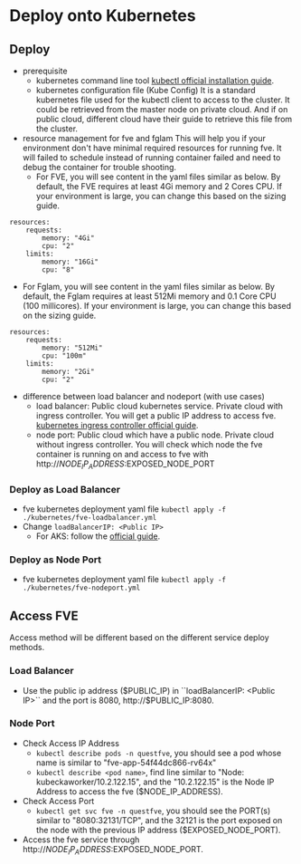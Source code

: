 # Deploy onto Kubernetes

## Deploy
* prerequisite
  * kubernetes command line tool
[kubectl official installation guide](https://kubernetes.io/docs/tasks/tools/install-kubectl/).
  * kubernetes configuration file (Kube Config)
It is a standard kubernetes file used for the kubectl client to access to the cluster. It could be retrieved from the master node on private cloud. And if on public cloud, different cloud have their guide to retrieve this file from the cluster.
* resource management for fve and fglam
This will help you if your environment don't have minimal required resources for running fve. It will failed to schedule instead of running container failed and need to debug the container for trouble shooting.
  * For FVE, you will see content in the yaml files similar as below. By default, the FVE requires at least 4Gi memory and 2 Cores CPU. If your environment is large, you can change this based on the sizing guide. 
```        
resources:
    requests:
        memory: "4Gi"
        cpu: "2"
    limits:
        memory: "16Gi"
        cpu: "8"
```
  * For Fglam, you will see content in the yaml files similar as below. By default, the Fglam requires at least 512Mi memory and 0.1 Core CPU (100 millicores). If your environment is large, you can change this based on the sizing guide. 
```
resources:
    requests:
        memory: "512Mi"
        cpu: "100m"
    limits:
        memory: "2Gi"
        cpu: "2"
```
* difference between load balancer and nodeport (with use cases)
  * load balancer: Public cloud kubernetes service. Private cloud with ingress controller. You will get a public IP address to access fve. [kubernetes ingress controller official guide](https://kubernetes.io/docs/concepts/services-networking/ingress-controllers/).
  * node port: Public cloud which have a public node. Private cloud without ingress controller. You will check which node the fve container is running on and access to fve with http://$NODE_IP_ADDRESS:$EXPOSED_NODE_PORT
### Deploy as Load Balancer
* fve kubernetes deployment yaml file
``kubectl apply -f ./kubernetes/fve-loadbalancer.yml``
* Change ``loadBalancerIP: <Public IP>``
  * For AKS: follow the [official guide](https://docs.microsoft.com/en-us/azure/aks/static-ip).
### Deploy as Node Port
* fve kubernetes deployment yaml file
``kubectl apply -f ./kubernetes/fve-nodeport.yml``

## Access FVE
Access method will be different based on the different service deploy methods.
### Load Balancer
* Use the public ip address ($PUBLIC_IP) in ``loadBalancerIP: <Public IP>`` and the port is 8080, http://$PUBLIC_IP:8080.
### Node Port
* Check Access IP Address
  * ``kubectl describe pods -n questfve``, you should see a pod whose name is similar to "fve-app-54f44dc866-rv64x"
  * ``kubectl describe <pod name>``, find line similar to "Node:               kubeckaworker/10.2.122.15", and the "10.2.122.15" is the Node IP Address to access the fve ($NODE_IP_ADDRESS).
* Check Access Port
  * ``kubectl get svc fve -n questfve``, you should see the PORT(s) similar to "8080:32131/TCP", and the 32121 is the port exposed on the node with the previous IP address ($EXPOSED_NODE_PORT). 
* Access the fve service through http://$NODE_IP_ADDRESS:$EXPOSED_NODE_PORT.
